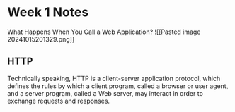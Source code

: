 # Week 1 Notes

What Happens When You Call a Web Application?
![[Pasted image 20241015201329.png]]
## HTTP
Technically speaking, HTTP is a client-server application protocol, which defines the rules by which a client program, called a browser or user agent, and a server program, called a Web server, may interact in order to exchange requests and responses.  
